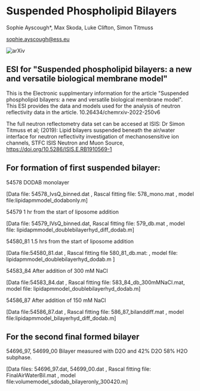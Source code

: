 # Suspended Phospholipid Bilayers
Sophie Ayscough*, Max Skoda, Luke Clifton, Simon Titmuss

sophie.ayscough@ess.eu

 ![arXiv](https://img.shields.io/badge/Chemrxiv-10.26434%2Fchemrxiv--2022--250v6-red)
 
## ESI for "Suspended phospholipid bilayers: a new and versatile biological membrane model"
This is the Electronic supplmentary information for the article "Suspended phospholipid bilayers: a new and versatile biological membrane model". This ESI provides the data and models used for the analysis of neutron reflectivity data in the article.
10.26434/chemrxiv-2022-250v6

The full neutron reflectometry data set can be accesed at ISIS: 
Dr Simon Titmuss et al; (2019): Lipid bilayers suspended beneath the air/water interface for neutron reflectivity investigation of mechanosensitive ion channels, STFC ISIS Neutron and Muon Source, https://doi.org/10.5286/ISIS.E.RB1910569-1

## For formation of first suspended bilayer:

54578
DODAB monolayer

[Data file: 54578_IvsQ_binned.dat , Rascal fitting file: 578_mono.mat , model file:lipidapmmodel_dodabonly.m] 



54579
1 hr from the start of liposome addition

[Data file: 54579_IVsQ_binned.dat, Rascal fitting file: 579_db.mat , model file: lipidapmmodel_doublebilayerhyd_diff_dodab.m] 



54580_81
1.5 hrs from the start of liposome addition

[Data file:54580_81.dat , Rascal fitting file 580_81_db.mat: , model file: lipidapmmodel_doublebilayerhyd_dodab.m ] 



54583_84
After addition of 300 mM NaCl

[Data file:54583_84.dat , Rascal fitting file: 583_84_db_300mMNaCl.mat, model file: lipidapmmodel_doublebilayerhyd_dodab.m] 



54586_87
After addition of 150 mM NaCl

[Data file:54586_87.dat , Rascal fitting file: 586_87_bilanddiff.mat , model file:lipidapmmodel_bilayerhyd_diff_dodab.m] 

## For the second final formed bilayer

54696_97, 54699_00
Bilayer measured with D2O and 42% D2O 58% H2O subphase.

[Data files: 54696_97.dat, 54699_00.dat , Rascal fitting file: FinalAirWaterBil.mat , model file:volumemodel_sdodab_bilayeronly_300420.m] 
